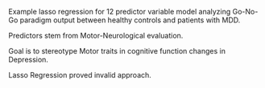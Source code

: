 Example lasso regression for 12 predictor variable model analyzing Go-No-Go paradigm output between healthy controls and patients with MDD.

Predictors stem from Motor-Neurological evaluation. 

Goal is to stereotype Motor traits in cognitive function changes in Depression. 

Lasso Regression proved invalid approach.
